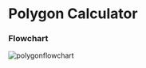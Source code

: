 # Polygon Calculator

### Flowchart
![polygonflowchart](https://github.com/Abhijith-Ashokan/OOP-using-Python_August_16/blob/709ab454789c4a2561bdd3c08062b571f228d6be/2_Design/polygoncalc.png)
